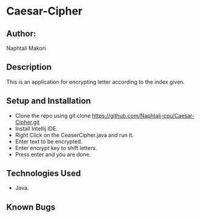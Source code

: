 # Caesar-Cipher
## Author:
Naphtali Makori

## Description
This is an application for encrypting letter according to the index given.

## Setup and Installation
* Clone the repo using git clone https://github.com/Naphtali-cpu/Caesar-Cipher.git
* Install Intellij IDE.
* Right Click on the CeaserCipher.java and run it.
* Enter text to be encrypted.
* Enter encrypt key to shift letters.
* Press enter and you are done.

## Technologies Used
* Java.

## Known Bugs
